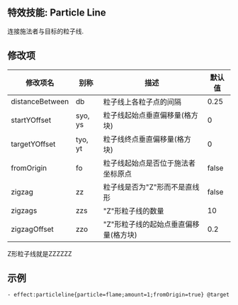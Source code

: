 特效技能: Particle Line
--------------------------

连接施法者与目标的粒子线.

修改项
----------

| 修改项名 | 别称    | 描述                                                                                                    | 默认值 |
|-----------|------------|----------------------------------------------------------------------------------------------------------------|---------------|
| distanceBetween | db       | 粒子线上各粒子点的间隔 | 0.25          |
| startYOffset    | syo, ys  | 粒子线起始点垂直偏移量(格方块) | 0             |
| targetYOffset   | tyo, yt  | 粒子线终点垂直偏移量(格方块) | 0             |
| fromOrigin      | fo       | 粒子线起始点是否位于施法者坐标原点  | false         |
| zigzag          | zz       | 粒子线是否为"Z"形而不是直线形 | false         |
| zigzags         | zzs      | "Z"形粒子线的数量 | 10            |
| zigzagOffset    | zzo      | "Z"形粒子线的起始点垂直偏移量(格方块) | 0.2           |

Z形粒子线就是ZZZZZZ

示例
--------

```
- effect:particleline{particle=flame;amount=1;fromOrigin=true} @target
```